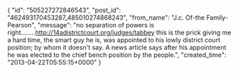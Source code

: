  {
   "id": "505227272846543",
   "post_id": "462493170453287_485010274868243",
   "from_name": "J.c. Of-the Family-Pearson",
   "message": "no separation of powers is right........http://14adistrictcourt.org/judges/tabbey this is the prick giving me a hard time, the smart guy he is, was appointed to his lowly district court position; by whom it doesn't say. A news article says after his appointment he was elected to the chief bench position by the people.",
   "created_time": "2013-04-22T05:55:15+0000"
 }
